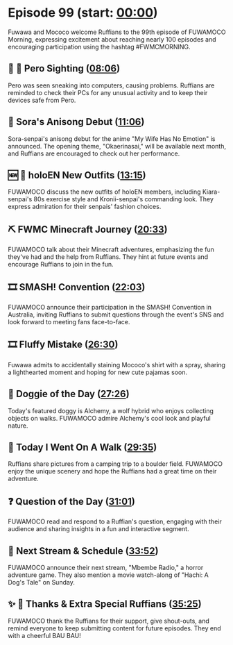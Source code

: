 # Episode 99 (start: [00:00](https://youtu.be/8cOOCpt6HNM?t=00m00s))

Fuwawa and Mococo welcome Ruffians to the 99th episode of FUWAMOCO Morning, expressing excitement about reaching nearly 100 episodes and encouraging participation using the hashtag #FWMCMORNING.

## 👀 💜 Pero Sighting ([08:06](https://youtu.be/8cOOCpt6HNM?t=08m06s))

Pero was seen sneaking into computers, causing problems. Ruffians are reminded to check their PCs for any unusual activity and to keep their devices safe from Pero.

## 🎤 Sora's Anisong Debut ([11:06](https://youtu.be/8cOOCpt6HNM?t=11m06s))

Sora-senpai's anisong debut for the anime "My Wife Has No Emotion" is announced. The opening theme, "Okaerinasai," will be available next month, and Ruffians are encouraged to check out her performance.

## 🆕 👗 holoEN New Outfits ([13:15](https://youtu.be/8cOOCpt6HNM?t=13m15s))

FUWAMOCO discuss the new outfits of holoEN members, including Kiara-senpai's 80s exercise style and Kronii-senpai's commanding look. They express admiration for their senpais' fashion choices.

## ⛏️ FWMC Minecraft Journey ([20:33](https://youtu.be/8cOOCpt6HNM?t=20m33s))

FUWAMOCO talk about their Minecraft adventures, emphasizing the fun they've had and the help from Ruffians. They hint at future events and encourage Ruffians to join in the fun.

## 🎞️ SMASH! Convention ([22:03](https://youtu.be/8cOOCpt6HNM?t=22m03s))

FUWAMOCO announce their participation in the SMASH! Convention in Australia, inviting Ruffians to submit questions through the event's SNS and look forward to meeting fans face-to-face.

## 🎞️ Fluffy Mistake ([26:30](https://youtu.be/8cOOCpt6HNM?t=26m30s))

Fuwawa admits to accidentally staining Mococo's shirt with a spray, sharing a lighthearted moment and hoping for new cute pajamas soon.

## 🐶 Doggie of the Day ([27:26](https://youtu.be/8cOOCpt6HNM?t=27m26s))

Today's featured doggy is Alchemy, a wolf hybrid who enjoys collecting objects on walks. FUWAMOCO admire Alchemy's cool look and playful nature.

## 🚶 Today I Went On A Walk ([29:35](https://youtu.be/8cOOCpt6HNM?t=29m35s))

Ruffians share pictures from a camping trip to a boulder field. FUWAMOCO enjoy the unique scenery and hope the Ruffians had a great time on their adventure.

## ❓ Question of the Day ([31:01](https://youtu.be/8cOOCpt6HNM?t=31m01s))

FUWAMOCO read and respond to a Ruffian's question, engaging with their audience and sharing insights in a fun and interactive segment.

## 📅 Next Stream & Schedule ([33:52](https://youtu.be/8cOOCpt6HNM?t=33m52s))

FUWAMOCO announce their next stream, "Mbembe Radio," a horror adventure game. They also mention a movie watch-along of "Hachi: A Dog's Tale" on Sunday.

## ✨ 🐾 Thanks & Extra Special Ruffians ([35:25](https://youtu.be/8cOOCpt6HNM?t=35m25s))

FUWAMOCO thank the Ruffians for their support, give shout-outs, and remind everyone to keep submitting content for future episodes. They end with a cheerful BAU BAU!
